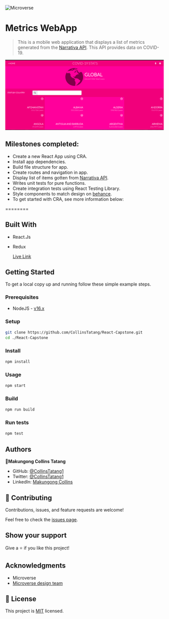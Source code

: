 ![Microverse](https://img.shields.io/badge/Microverse-blueviolet)
# Metrics WebApp

> This is a mobile web application that displays a list of metrics generated from the [Narrativa API](https://covid19tracking.narrativa.com/index_en.html). This API provides data on COVID-19.

![screenshot](COVID.png)

## Milestones completed:
- Create a new React App using CRA.
- Install app dependencies.
- Build file structure for app.
- Create routes and navigation in app.
- Display list of items gotten from [Narrativa API](https://covid19tracking.narrativa.com/index_en.html).
- Writes unit tests for pure functions.
- Create integration tests using React Testing Library.
- Style components to match design on [behance](https://www.behance.net/gallery/31579789/Ballhead-App-(Free-PSDs)).
- To get started with CRA, see more information below:
  
========

## Built With

- React.Js
- Redux
  
  [Live Link](https://admiring-edison-ccbd9a.netlify.app/)
 ## Getting Started

To get a local copy up and running follow these simple example steps.

### Prerequisites

- NodeJS - [v16.x](https://nodejs.org/en/)

### Setup

```bash
git clone https://github.com/CollinsTatang/React-Capstone.git
cd ./React-Capstone
```

### Install

```bash
npm install
```

### Usage

```bash
npm start
```

### Build

```bash
npm run build
```

### Run tests

```bash
npm test
```

## Authors

👤**Makungong Collins Tatang**

- GitHub: [@CollinsTatang1](https://github.com/CollinsTatang)
- Twitter: [@CollinsTatang1](https://twitter.com/CollinsTatang1)
- LinkedIn: [Makungong Collins](https://www.linkedin.com/in/makungong-collins/)

## 🤝 Contributing

Contributions, issues, and feature requests are welcome!

Feel free to check the [issues page](../../issues/).

## Show your support

Give a ⭐️ if you like this project!

## Acknowledgments

- Microverse
- [Microverse design team](https://app.zeplin.io/project/5b35a9e13227086040f8eb75/screen/5b695e29bb8c844f118f9378)

## 📝 License

This project is [MIT](./LICENSE) licensed.